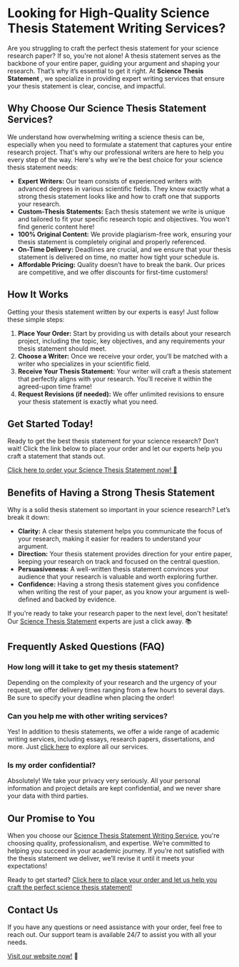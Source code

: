 # Looking for High-Quality Science Thesis Statement Writing Services?

Are you struggling to craft the perfect thesis statement for your science research paper? If so, you're not alone! A thesis statement serves as the backbone of your entire paper, guiding your argument and shaping your research. That’s why it’s essential to get it right. At **Science Thesis Statement** , we specialize in providing expert writing services that ensure your thesis statement is clear, concise, and impactful.

## Why Choose Our Science Thesis Statement Services?

We understand how overwhelming writing a science thesis can be, especially when you need to formulate a statement that captures your entire research project. That's why our professional writers are here to help you every step of the way. Here's why we're the best choice for your science thesis statement needs:

- **Expert Writers:** Our team consists of experienced writers with advanced degrees in various scientific fields. They know exactly what a strong thesis statement looks like and how to craft one that supports your research.
- **Custom-Thesis Statements:** Each thesis statement we write is unique and tailored to fit your specific research topic and objectives. You won't find generic content here!
- **100% Original Content:** We provide plagiarism-free work, ensuring your thesis statement is completely original and properly referenced.
- **On-Time Delivery:** Deadlines are crucial, and we ensure that your thesis statement is delivered on time, no matter how tight your schedule is.
- **Affordable Pricing:** Quality doesn’t have to break the bank. Our prices are competitive, and we offer discounts for first-time customers!

## How It Works

Getting your thesis statement written by our experts is easy! Just follow these simple steps:

1. **Place Your Order:** Start by providing us with details about your research project, including the topic, key objectives, and any requirements your thesis statement should meet.
2. **Choose a Writer:** Once we receive your order, you’ll be matched with a writer who specializes in your scientific field.
3. **Receive Your Thesis Statement:** Your writer will craft a thesis statement that perfectly aligns with your research. You’ll receive it within the agreed-upon time frame!
4. **Request Revisions (if needed):** We offer unlimited revisions to ensure your thesis statement is exactly what you need.

## Get Started Today!

Ready to get the best thesis statement for your science research? Don’t wait! Click the link below to place your order and let our experts help you craft a statement that stands out.

[Click here to order your Science Thesis Statement now! 🚀](https://tinyurl.com/topessay?keyword=science+thesis+statement)

## Benefits of Having a Strong Thesis Statement

Why is a solid thesis statement so important in your science research? Let’s break it down:

- **Clarity:** A clear thesis statement helps you communicate the focus of your research, making it easier for readers to understand your argument.
- **Direction:** Your thesis statement provides direction for your entire paper, keeping your research on track and focused on the central question.
- **Persuasiveness:** A well-written thesis statement convinces your audience that your research is valuable and worth exploring further.
- **Confidence:** Having a strong thesis statement gives you confidence when writing the rest of your paper, as you know your argument is well-defined and backed by evidence.

If you're ready to take your research paper to the next level, don't hesitate! Our [Science Thesis Statement](https://tinyurl.com/topessay?keyword=science+thesis+statement) experts are just a click away. 📚

## Frequently Asked Questions (FAQ)

### How long will it take to get my thesis statement?

Depending on the complexity of your research and the urgency of your request, we offer delivery times ranging from a few hours to several days. Be sure to specify your deadline when placing the order!

### Can you help me with other writing services?

Yes! In addition to thesis statements, we offer a wide range of academic writing services, including essays, research papers, dissertations, and more. Just [click here](https://tinyurl.com/topessay?keyword=science+thesis+statement) to explore all our services.

### Is my order confidential?

Absolutely! We take your privacy very seriously. All your personal information and project details are kept confidential, and we never share your data with third parties.

## Our Promise to You

When you choose our [Science Thesis Statement Writing Service](https://tinyurl.com/topessay?keyword=science+thesis+statement), you're choosing quality, professionalism, and expertise. We’re committed to helping you succeed in your academic journey. If you’re not satisfied with the thesis statement we deliver, we’ll revise it until it meets your expectations!

Ready to get started? [Click here to place your order and let us help you craft the perfect science thesis statement!](https://tinyurl.com/topessay?keyword=science+thesis+statement)

## Contact Us

If you have any questions or need assistance with your order, feel free to reach out. Our support team is available 24/7 to assist you with all your needs.

[Visit our website now!](https://tinyurl.com/topessay?keyword=science+thesis+statement) 🔗
